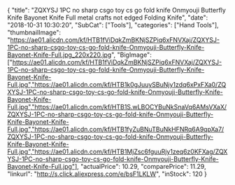 {
	"title": "ZQXYSJ 1PC no sharp csgo toy cs go fold knife Onmyouji Butterfly Knife Bayonet Knife Full metal crafts not edged  Folding Knife",
	"date": "2018-10-31 10:30:20",
	"SubCat": ["Tools"],
	"categories": ["Hand Tools"],
	"thumbnailImage": "https://ae01.alicdn.com/kf/HTB1fViDqkZmBKNjSZPiq6xFNVXaj/ZQXYSJ-1PC-no-sharp-csgo-toy-cs-go-fold-knife-Onmyouji-Butterfly-Knife-Bayonet-Knife-Full.jpg_220x220.jpg",
	"BigImage": ["https://ae01.alicdn.com/kf/HTB1fViDqkZmBKNjSZPiq6xFNVXaj/ZQXYSJ-1PC-no-sharp-csgo-toy-cs-go-fold-knife-Onmyouji-Butterfly-Knife-Bayonet-Knife-Full.jpg","https://ae01.alicdn.com/kf/HTB1k0gJuuySBuNjy1zdq6xPxFXa0/ZQXYSJ-1PC-no-sharp-csgo-toy-cs-go-fold-knife-Onmyouji-Butterfly-Knife-Bayonet-Knife-Full.jpg","https://ae01.alicdn.com/kf/HTB1S.wLBOCYBuNkSnaVq6AMsVXaX/ZQXYSJ-1PC-no-sharp-csgo-toy-cs-go-fold-knife-Onmyouji-Butterfly-Knife-Bayonet-Knife-Full.jpg","https://ae01.alicdn.com/kf/HTB1fyZuBNuTBuNkHFNRq6A9qpXa7/ZQXYSJ-1PC-no-sharp-csgo-toy-cs-go-fold-knife-Onmyouji-Butterfly-Knife-Bayonet-Knife-Full.jpg","https://ae01.alicdn.com/kf/HTB1MjZsc6fguuRjy1zeq6z0KFXag/ZQXYSJ-1PC-no-sharp-csgo-toy-cs-go-fold-knife-Onmyouji-Butterfly-Knife-Bayonet-Knife-Full.jpg"],
	"actualPrice": 10.29,
	"comparePrice": 11.29,
	"linkurl": "http://s.click.aliexpress.com/e/bsF1LKLW",
	"inStock": 120
}
